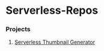 # Serverless-Repos

### Projects

1. [Serverless Thumbnail Generator](https://github.com/VivekBhat/serverless-thumbnail-aws)
